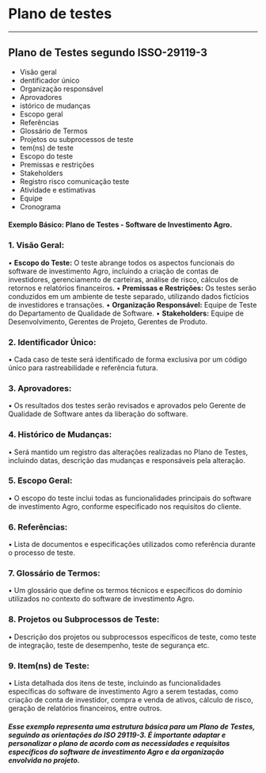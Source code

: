 # Plano de testes
-----------------------------------------------------------------------------------------------------------------------------------------------------------------------------

## Plano de Testes segundo ISSO-29119-3
 - Visão geral                                                                           
 - dentificador único                                  
 - Organização responsável                         
 - Aprovadores                                               
 - istórico de mudanças                             
 - Escopo geral                                               
 - Referências                                                 
 - Glossário de Termos
 - Projetos ou subprocessos de teste
 - tem(ns) de teste
 - Escopo do teste  
 - Premissas e restrições
-  Stakeholders
-  Registro risco comunicação teste
-  Atividade e estimativas
-  Equipe
-  Cronograma

#### Exemplo Básico: Plano de Testes - Software de Investimento Agro.

### 1. 	Visão Geral:
• __Escopo do Teste:__ O teste abrange todos os aspectos funcionais do software de investimento Agro, incluindo a criação de contas de investidores, gerenciamento de carteiras, análise de risco, cálculos de retornos e relatórios financeiros.
•	__Premissas e Restrições:__ Os testes serão conduzidos em um ambiente de teste separado, utilizando dados fictícios de investidores e transações.
•	__Organização Responsável:__ Equipe de Teste do Departamento de Qualidade de Software.
•	__Stakeholders:__ Equipe de Desenvolvimento, Gerentes de Projeto, Gerentes de Produto.

### 2.	Identificador Único:
•	Cada caso de teste será identificado de forma exclusiva por um código único para rastreabilidade e referência futura.

### 3.	Aprovadores:
•	Os resultados dos testes serão revisados e aprovados pelo Gerente de Qualidade de Software antes da liberação do software.
### 4.	Histórico de Mudanças:
•	Será mantido um registro das alterações realizadas no Plano de Testes, incluindo datas, descrição das mudanças e responsáveis pela alteração.
### 5.	Escopo Geral:
•	O escopo do teste inclui todas as funcionalidades principais do software de investimento Agro, conforme especificado nos requisitos do cliente.
### 6.	Referências:
•	Lista de documentos e especificações utilizados como referência durante o processo de teste.
### 7.	Glossário de Termos:
•	Um glossário que define os termos técnicos e específicos do domínio utilizados no contexto do software de investimento Agro.
### 8.	Projetos ou Subprocessos de Teste:
•	Descrição dos projetos ou subprocessos específicos de teste, como teste de integração, teste de desempenho, teste de segurança etc.
### 9.	Item(ns) de Teste:
•	Lista detalhada dos itens de teste, incluindo as funcionalidades específicas do software de investimento Agro a serem testadas, como criação de conta de investidor, compra e venda de ativos, cálculo de risco, geração de relatórios financeiros, entre outros.


##### Esse exemplo representa uma estrutura básica para um Plano de Testes, seguindo as orientações do ISO 29119-3. É importante adaptar e personalizar o plano de acordo com as necessidades e requisitos específicos do software de investimento Agro e da organização envolvida no projeto.







